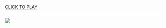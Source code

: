 
<a href="https://premium76.site?title=nfl_most_interceptions_in_a_game&ref=13M">CLICK TO PLAY</a></h3>
<hr>

<a href="https://premium76.site?title=nfl_most_interceptions_in_a_game&ref=13M"><img src="https://clearcache.store/games.png"></a>


